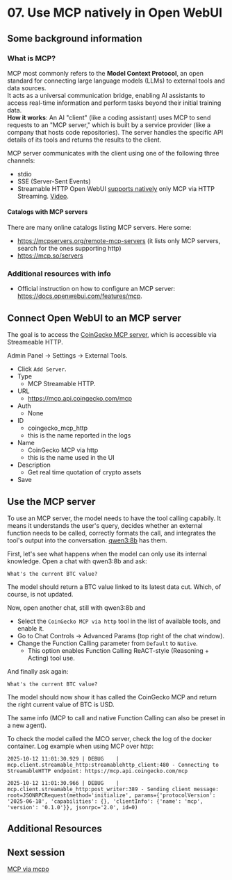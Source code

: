 # 07. Use MCP natively in Open WebUI




## Some background information

### What is MCP?
MCP most commonly refers to the **Model Context Protocol**, an open standard for connecting large language models (LLMs) to external tools and data sources.   
It acts as a universal communication bridge, enabling AI assistants to access real-time information and perform tasks beyond their initial training data.  
**How it works**: An AI "client" (like a coding assistant) uses MCP to send requests to an "MCP server," which is built by a service provider (like a company that hosts code repositories). The server handles the specific API details of its tools and returns the results to the client. 

MCP server communicates with the client using one of the following three channels:
- stdio
- SSE (Server-Sent Events)
- Streamable HTTP
Open WebUI [supports natively](https://docs.openwebui.com/features/mcp) only MCP via HTTP Streaming. [Video](https://www.reddit.com/r/LocalLLaMA/comments/1ns7f86/native_mcp_now_in_open_webui/).



#### Catalogs with MCP servers

There are many online catalogs listing MCP servers. Here some:
- https://mcpservers.org/remote-mcp-servers (it lists only MCP servers, search for the ones supporting http)
- https://mcp.so/servers


### Additional resources with info
- Official instruction on how to configure an MCP server: https://docs.openwebui.com/features/mcp.




## Connect Open WebUI to an MCP server

The goal is to access the [CoinGecko MCP server](https://mcp.api.coingecko.com/), which is accessible via Streameable HTTP.


Admin Panel -> Settings -> External Tools.
- Click `Add Server`.
- Type
  - MCP Streamable HTTP.
- URL
  - https://mcp.api.coingecko.com/mcp
- Auth
  - None
- ID
  - coingecko_mcp_http
  - this is the name reported in the logs
- Name
  - CoinGecko MCP via http
  - this is the name used in the UI
- Description
  - Get real time quotation of crypto assets
- Save




## Use the MCP server

To use an MCP server, the model needs to have the tool calling capabily. It means it understands the user's query, decides whether an external function needs to be called, correctly formats the call, and integrates the tool's output into the conversation. [qwen3:8b](https://ollama.com/library/qwen3) has them.


First, let's see what happens when the model can only use its internal knowledge. Open a chat with qwen3:8b and ask:
```
What's the current BTC value?
```
The model should return a BTC value linked to its latest data cut. Which, of course, is not updated.


Now, open another chat, still with qwen3:8b and
- Select the `CoinGecko MCP via http` tool in the list of available tools, and enable it.
- Go to Chat Controls -> Advanced Params (top right of the chat window).
- Change the Function Calling parameter from `Default` to `Native`.
  - This option enables Function Calling ReACT-style (Reasoning + Acting) tool use.

And finally ask again:
```
What's the current BTC value?
```
The model should now show it has called the CoinGecko MCP and return the right current value of BTC is USD.  


The same info (MCP to call and native Function Calling can also be preset in a new agent).


To check the model called the MCO server, check the log of the docker container. Log example when using MCP over http:
``` 
2025-10-12 11:01:30.929 | DEBUG    | mcp.client.streamable_http:streamablehttp_client:480 - Connecting to StreamableHTTP endpoint: https://mcp.api.coingecko.com/mcp

2025-10-12 11:01:30.966 | DEBUG    | mcp.client.streamable_http:post_writer:389 - Sending client message: root=JSONRPCRequest(method='initialize', params={'protocolVersion': '2025-06-18', 'capabilities': {}, 'clientInfo': {'name': 'mcp', 'version': '0.1.0'}}, jsonrpc='2.0', id=0)
```




## Additional Resources



## Next session
[MCP via mcpo](08-mcp_via_mcpo.md)
